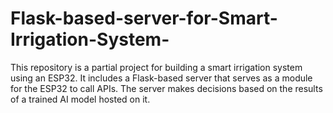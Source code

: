 # Flask-based-server-for-Smart-Irrigation-System-
This repository is a partial project for building a smart irrigation system using an ESP32. It includes a Flask-based server that serves as a module for the ESP32 to call APIs. The server makes decisions based on the results of a trained AI model hosted on it.
